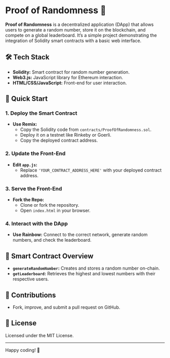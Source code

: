 # Proof of Randomness 🧬

**Proof of Randomness** is a decentralized application (DApp) that allows users to generate a random number, store it on the blockchain, and compete on a global leaderboard. It’s a simple project demonstrating the integration of Solidity smart contracts with a basic web interface.

## 🛠️ Tech Stack

- **Solidity:** Smart contract for random number generation.
- **Web3.js:** JavaScript library for Ethereum interaction.
- **HTML/CSS/JavaScript:** Front-end for user interaction.

## 🚀 Quick Start

### 1. Deploy the Smart Contract

- **Use Remix:** 
  - Copy the Solidity code from `contracts/ProofOfRandomness.sol`.
  - Deploy it on a testnet like Rinkeby or Goerli.
  - Copy the deployed contract address.

### 2. Update the Front-End

- **Edit `app.js`:** 
  - Replace `'YOUR_CONTRACT_ADDRESS_HERE'` with your deployed contract address.

### 3. Serve the Front-End

- **Fork the Repo:**
  - Clone or fork the repository.
  - Open `index.html` in your browser.

### 4. Interact with the DApp

- **Use Rainbow:** Connect to the correct network, generate random numbers, and check the leaderboard.

## 📜 Smart Contract Overview

- **`generateRandomNumber`:** Creates and stores a random number on-chain.
- **`getLeaderboard`:** Retrieves the highest and lowest numbers with their respective users.

## 🌟 Contributions

- Fork, improve, and submit a pull request on GitHub.

## 📝 License

Licensed under the MIT License.

---

Happy coding! 🎉
